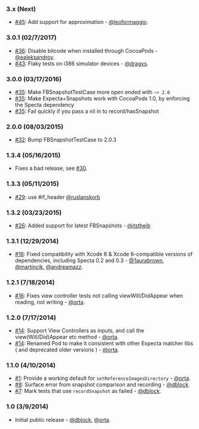 
### 3.x (Next)

* [#45](https://github.com/dblock/ios-snapshot-test-case-expecta/pull/45): Add support for approximation - [@leoformaggio](https://github.com/leoformaggio).

### 3.0.1 (02/7/2017)

* [#36](https://github.com/dblock/ios-snapshot-test-case-expecta/pull/36): Disable bitcode when installed through CocoaPods - [@ealeksandrov](https://github.com/ealeksandrov).
* [#43](https://github.com/dblock/ios-snapshot-test-case-expecta/pull/43): Flaky tests on i386 simulator devices - [@dragvs](https://github.com/dragvs).

### 3.0.0 (03/17/2016)

* [#35](https://github.com/dblock/ios-snapshot-test-case-expecta/issues/35): Make FBSnapshotTestCase more open ended with `~> 2.0`
* [#35](https://github.com/dblock/ios-snapshot-test-case-expecta/issues/35): Make Expecta+Snapshots work with CocoaPods 1.0, by enforcing the Specta dependency
* [#35](https://github.com/dblock/ios-snapshot-test-case-expecta/issues/35): Fail quickly if you pass a nil in to record/hasSnapshot

### 2.0.0 (08/03/2015)

* [#32](https://github.com/dblock/ios-snapshot-test-case-expecta/issues/32): Bump FBSnapshotTestCase to 2.0.3

### 1.3.4 (05/16/2015)

* Fixes a bad release, see [#30](https://github.com/dblock/ios-snapshot-test-case-expecta/pull/30).

### 1.3.3 (05/11/2015)

*  [#29](https://github.com/dblock/ios-snapshot-test-case-expecta/pull/29): use #if_header  [@ruslanskorb](https://github.com/ruslanskorb)

### 1.3.2 (03/23/2015)

*  [#26](https://github.com/dblock/ios-snapshot-test-case-expecta/pull/26): Added support for latest FBSnapshots - [@itsthejb](https://github.com/itsthejb)

### 1.3.1 (12/29/2014)

* [#18](https://github.com/dblock/ios-snapshot-test-case-expecta/pull/18): Fixed compatibility with Xcode 6 & Xcode 6-compatible versions of dependencies, including Specta 0.2 and 0.3 - [@1aurabrown](github.com/1aurabrown), [@martincik](github.com/martincik), [@andreamazz](https://github.com/andreamazz).

### 1.2.1 (7/18/2014)

* [#16](https://github.com/dblock/ios-snapshot-test-case-expecta/issues/16): Fixes view controller tests not calling viewWill/DidAppear when reading, not writing - [@orta](github.com/orta).

### 1.2.0 (7/17/2014)

* [#14](https://github.com/dblock/ios-snapshot-test-case-expecta/issues/14): Support View Controllers as inputs, and call the view(Will/Did)Appear etc method - [@orta](github.com/orta).
* [#14](https://github.com/dblock/ios-snapshot-test-case-expecta/issues/14): Renamed Pod to make it consistent with other Expecta matcher libs ( and deprecated older versions ) - [@orta](github.com/orta).

### 1.1.0 (4/10/2014)

* [#1](https://github.com/dblock/ios-snapshot-test-case-expecta/issues/1): Provide a working default for `setReferenceImagesDirectory` - [@orta](github.com/orta).
* [#8](https://github.com/dblock/ios-snapshot-test-case-expecta/issues/8): Surface error from snapshot comparison and recording - [@dblock](https://github.com/dblock).
* [#7](https://github.com/dblock/ios-snapshot-test-case-expecta/issues/7): Mark tests that use `recordSnapshot` as failed - [@dblock](https://github.com/dblock).

### 1.0 (3/9/2014)

* Initial public release - [@dblock](https://github.com/dblock), [@orta](https://github.com/orta).
